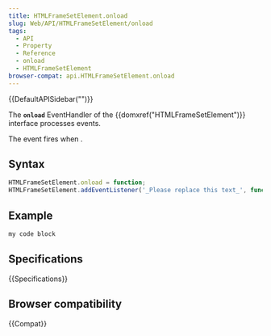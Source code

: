 ```yaml
---
title: HTMLFrameSetElement.onload
slug: Web/API/HTMLFrameSetElement/onload
tags:
  - API
  - Property
  - Reference
  - onload
  - HTMLFrameSetElement
browser-compat: api.HTMLFrameSetElement.onload
---
```

{{DefaultAPISidebar("")}}

The **`onload`** EventHandler of the {{domxref("HTMLFrameSetElement")}} interface processes  events.

The  event fires when .

## Syntax

```js
HTMLFrameSetElement.onload = function;
HTMLFrameSetElement.addEventListener('_Please replace this text_', function);
```

## Example

```js
my code block
```

## Specifications

{{Specifications}}

## Browser compatibility

{{Compat}}

